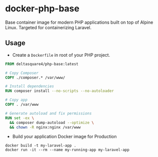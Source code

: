 # docker-php-base

Base container image for modern PHP applications built on top of Alpine Linux. Targeted for containerizing Laravel.

## Usage

* Create a `Dockerfile` in root of your PHP project.

```dockerfile
FROM deltasquare4/php-base:latest

# Copy Composer
COPY ./composer.* /var/www/

# Install dependencies
RUN composer install --no-scripts --no-autoloader

# Copy app
COPY . /var/www

# Generate autoload and fix permissions
RUN set -ex \
  && composer dump-autoload --optimize \
  && chown -R nginx:nginx /var/www
```

* Build your application Docker image for Production

```
docker build -t my-laravel-app .
docker run -it --rm --name my-running-app my-laravel-app
```
